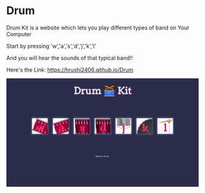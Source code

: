 # Drum
 Drum Kit is a website which lets you play different types of band on Your Computer

Start by pressing 'w','a','s','d','j','k','l'


And you will hear the sounds of that typical band!!

Here's the Link: https://hrushi2406.github.io/Drum



![Preview](https://raw.githubusercontent.com/Hrushi2406/Drum/master/images/Screenshot%20from%202019-09-26%2020-57-14.png)
